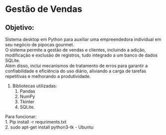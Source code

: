# Gestão de Vendas

## Objetivo:
Sistema desktop em Python para auxiliar uma empreendedora individual em seu negócio de pipocas gourmet.  
O sistema permite a gestão de vendas e clientes, incluindo a adição, modificação e exclusão de registros, tudo integrado a um banco de dados SQLite.  
Além disso, inclui mecanismos de tratamento de erros para garantir a confiabilidade e eficiência do uso diário, aliviando a carga de tarefas repetitivas e melhorando a produtividade.  

1. Bibliotecas utilizadas:  
    1. Pandas  
    2. NumPy  
    3. Tkinter  
    4. SQLite.

Para funcionar:  
    1. Pip install -r requriments.txt  
    2. sudo apt-get install python3-tk  - Ubuntu
